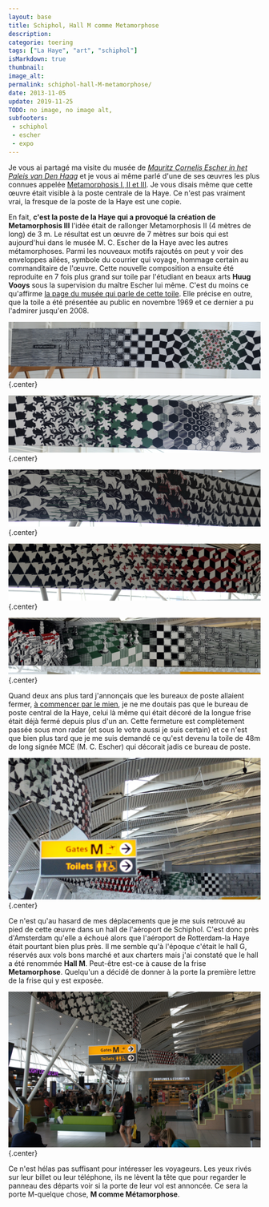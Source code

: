 ```yaml
---
layout: base
title: Schiphol, Hall M comme Metamorphose
description: 
categorie: toering
tags: ["La Haye", "art", "schiphol"]
isMarkdown: true
thumbnail: 
image_alt: 
permalink: schiphol-hall-M-metamorphose/
date: 2013-11-05
update: 2019-11-25
TODO: no image, no image alt, 
subfooters:
 - schiphol
 - escher
 - expo
---
```




Je vous ai partagé ma visite du musée de *[Mauritz Cornelis Escher in het Paleis van Den Haag](/mauritz-cornelis-escher-in-het-paleis-van-den-haag)* et je vous ai même parlé d'une de ses œuvres les plus connues appelée [Metamorphosis I, II et III](https://www.escherinhetpaleis.nl/story-of-escher/metamorphosis-i-ii-iii/). Je vous disais même que cette œuvre était visible à la poste centrale de la Haye. Ce n'est pas vraiment vrai, la fresque de la poste de la Haye est une copie.

En fait, **c'est la poste de la Haye qui a provoqué la création de Metamorphosis III** l'idée était de rallonger Metamorphosis II (4 mètres de long) de 3 m. Le résultat est un œuvre de 7 mètres sur bois qui est aujourd'hui dans le musée M. C. Escher de la Haye avec les autres métamorphoses. Parmi les nouveaux motifs rajoutés on peut y voir des enveloppes ailées, symbole du courrier qui voyage, hommage certain au commanditaire de l'œuvre. Cette nouvelle composition a ensuite été reproduite en 7 fois plus grand sur toile par l'étudiant en beaux arts **Huug Vooys** sous la supervision du maître Escher lui même. C'est du moins ce qu'affirme [la page du musée qui parle de cette toile](https://www.escherinhetpaleis.nl/escher-today/metamorphosis-iii-revealed-hague-1969/). Elle précise en outre, que la toile a été présentée au public en novembre 1969 et ce dernier a pu l'admirer jusqu'en 2008.

![Métamorphose 1ère partie](Metamorphose-III-1er.jpg){.center}

![Métamorphose 2ème partie](Metamorphose-III-2eme.jpg){.center}

![Métamorphose 3ème partie](Metamorphose-III-3eme.jpg){.center}

![Métamorphose 4ème partie](Metamorphose-III-4eme.jpg){.center}

![Métamorphose 5ème partie](Metamorphose-III-5eme.jpg){.center}

<!-- HTML -->
<div class="clear"></div>
<!-- / HTML -->

Quand deux ans plus tard j'annonçais que les bureaux de poste allaient fermer, [à commencer par le mien](/la-fin-des-bureaux-de-poste), je ne me doutais pas que le bureau de poste central de la Haye, celui là même qui était décoré de la longue frise était déjà fermé depuis plus d'un an. Cette fermeture est complètement passée sous mon radar (et sous le votre aussi je suis certain) et ce n'est que bien plus tard que je me suis demandé ce qu'est devenu la toile de 48m de long signée MCE (M. C. Escher) qui décorait jadis ce bureau de poste.

![Metamorphosis III à Schiphol](frise-Metamorphosis-III-Schiphol.jpg){.center}

Ce n'est qu'au hasard de mes déplacements que je me suis retrouvé au pied de cette œuvre dans un hall de l'aéroport de Schiphol. C'est donc près d'Amsterdam qu'elle a échoué alors que l'aéroport de Rotterdam-la Haye était pourtant bien plus près. Il me semble qu'à l'époque c'était le hall G, réservés aux vols bons marché et aux charters mais j'ai constaté que le hall a été renommée **Hall M**. Peut-être est-ce à cause de la frise **Metamorphose**. Quelqu'un a décidé de donner à la porte la première lettre de la frise qui y est exposée. 

![Schiphol Gates M comme Metamorphosis III](Schipho-Gates-M-Metamorphosis-III.jpg){.center}

Ce n'est hélas pas suffisant pour intéresser les voyageurs. Les yeux rivés sur leur billet ou leur téléphone, ils ne lèvent la tête que pour regarder le panneau des départs voir si la porte de leur vol est annoncée. Ce sera la porte M-quelque chose, **M comme Métamorphose**.


<!-- post notes:
https://mcescher.com/wp-content/uploads/2019/09/LW446geel2.jpg 
https://en.wikipedia.org/wiki/Metamorphosis_III 
https://vimeo.com/59554543
--->
